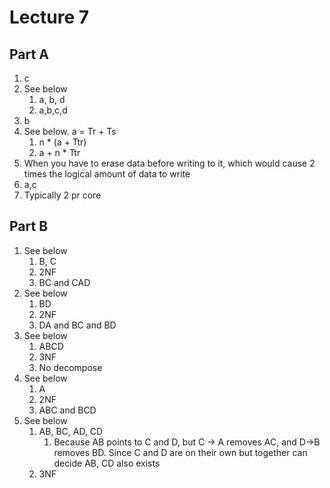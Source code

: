 # Lecture 7

## Part A

1. c
2. See below
   1. a, b, d
   2. a,b,c,d
3. b
4. See below. a = Tr + Ts
   1. n * (a + Ttr)
   2. a + n * Ttr
5. When you have to erase data before writing to it, which would cause 2 times the logical amount of data to write
6. a,c
7. Typically 2 pr core

## Part B

1. See below
   1. B, C
   2. 2NF
   3. BC and CAD
2. See below
   1. BD
   2. 2NF
   3. DA and BC and BD
3. See below
   1. ABCD
   2. 3NF
   3. No decompose
4. See below
   1. A
   2. 2NF
   3. ABC and BCD
5. See below
   1. AB, BC, AD, CD
      1. Because AB points to C and D, but C -> A removes AC, and D->B removes BD. Since C and D are on their own  but together can decide AB, CD also exists
   2. 3NF